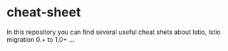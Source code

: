 # cheat-sheet

In this repository you can find several useful cheat shets about Istio, Istio migration 0.+ to 1.0+ ...